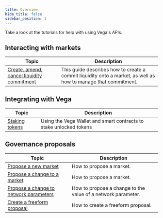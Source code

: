 ```yaml
---
title: Overview
hide_title: false
sidebar_position: 1
---
```

Take a look at the tutorials for help with using Vega's APIs. 

## Interacting with markets
| Topic                                                                 |  Description                                                                                                        |
| ----------------------------------------------------------------------| -------------------------------------------------------------------------------------------------------- |
| [Create, amend, cancel liquidity commitment](./providing-liquidity.md)                               | This guide describes how to create a commit liquidity onto a market, as well as how to manage that commitment. |

## Integrating with Vega
| Topic                                                                 |  Description                                                                                                        |
| ----------------------------------------------------------------------| -------------------------------------------------------------------------------------------------------- |
| [Staking tokens](./staking-tokens.md)               | Using the Vega Wallet and smart contracts to stake unlocked tokens |

## Governance proposals
| Topic                                                                 |  Description                                                                                                        |
| ----------------------------------------------------------------------| -------------------------------------------------------------------------------------------------------- |
| [Propose a new market](./proposals/market-proposals.md)                           | How to propose a market. |
| [Propose a change to a market](./proposals/market-proposals.md#update-an-existing-market)                           | How to propose a market. |
| [Propose a change to network parameters](./proposals/network-parameter-proposals.md)        | How to propose a change to the value of a network parameter. |
| [Create a freeform proposal](./proposals/freeform-proposals.md)                     | How to create a freeform proposal. |
